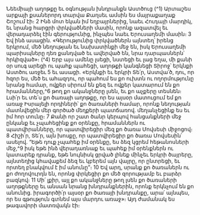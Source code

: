
Նեեմիայի աղոթքը եւ օգնության խնդրանքն Աստծուց
(^1) Արտաշես արքայի քսաներորդ տարվա Քաղսեւ ամսին ես մայրաքաղաք Շոշում էի։ 2 Ինձ մոտ եկան իմ
եղբայրներից, նաեւ Հուդայի մարդիկ, եւ նրանց հարցրի փրկվածների մասին, որոնք ազատվել եւ վերադարձել էին
գերությունից, ինչպես նաեւ Երուսաղեմի մասին։ 3 Եվ ինձ ասացին. «Գերությունից փրկվածներն այնտեղ՝ իրենց
երկրում, մեծ նեղության եւ նախատինքի մեջ են, իսկ Երուսաղեմի պարիսպները դեռ քանդված եւ ավերված են, նրա
դարպասներն՝ հրկիզված»։
(^4) Երբ այս ամենը լսեցի, նստեցի եւ լաց եղա, մի քանի օր սուգ արեցի ու պահք պահեցի, աղոթքի կանգնեցի Տիրոջ՝
երկնքի Աստծու առջեւ 5 եւ ասացի. «Երկնքի եւ երկրի Տե՛ր, Աստվա՛ծ, դու, որ հզոր ես, մեծ եւ ահազդու, որ պահում ես քո
ուխտն ու ողորմությունը նրանց համար, ովքեր սիրում են քեզ եւ ովքեր կատարում են քո հրամանները,^6 թող քո
ականջները լսեն, եւ քո աչքերը տեսնեն։ Լսի՛ր եւ տե՛ս քո ծառայի աղոթքը, որ ես այսօր մատուցում եմ քո առաջ Իսրայելի
որդիների՝ քո ծառաների համար, որոնք նեղության մատնվեցին մեր գործած մեղքերի պատճառով. մեղանչեցինք ես եւ
իմ հոր տունը։ 7 Քանի որ շատ ծանր կերպով հանցանքների մեջ ընկանք եւ չպահեցինք քո օրենքը, հրամաններն ու
պատվիրանները, որ պատվիրեցիր մեզ քո ծառա Մովսեսի միջոցով։ 8 Հիշի՛ր, Տե՛ր, այն խոսքը, որ պատվիրեցիր քո ծառա
Մովսեսին՝ ասելով. “Եթե դուք չպահեք իմ օրենքը, ես ձեզ կցրեմ հեթանոսների մեջ,^9 իսկ եթե ինձ վերադառնաք եւ
պահեք իմ օրենքներն ու կատարեք դրանք, եթե նույնիսկ ցրված լինեք մինչեւ երկրի ծայրերը, այնտեղից կհավաքեմ ձեզ
եւ կբերեմ այն վայրը, որ ընտրեցի, եւ որտեղ բնակվում է իմ անունը”։ 10 Եվ արդ, սրանք քո ծառաներն ու քո ժողովուրդն
են, որոնց փրկեցիր քո մեծ զորությամբ եւ բարձր բազկով։ 11 Մի՛ լքիր, այլ քո ականջները թող լսեն քո ծառաների
աղոթքները եւ անսան նրանց խնդրանքներին, որոնք երկնչում են քո անունից. իրագործի՛ր այսօր քո ծառայի խնդրանքը,
արա՛ այնպես, որ ես գթություն գտնեմ այս մարդու առաջ»։
Այդ ժամանակ ես թագավորի մատռվակն էի։

